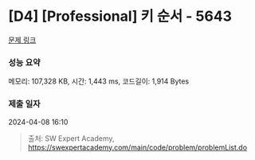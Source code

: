 # [D4] [Professional] 키 순서 - 5643 

[문제 링크](https://swexpertacademy.com/main/code/problem/problemDetail.do?contestProbId=AWXQsLWKd5cDFAUo) 

### 성능 요약

메모리: 107,328 KB, 시간: 1,443 ms, 코드길이: 1,914 Bytes

### 제출 일자

2024-04-08 16:10



> 출처: SW Expert Academy, https://swexpertacademy.com/main/code/problem/problemList.do